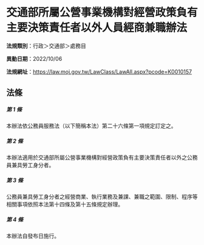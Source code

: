 # 交通部所屬公營事業機構對經營政策負有主要決策責任者以外人員經商兼職辦法

**法規類別**：行政＞交通部＞處務目

**異動日期**：2022/10/06  

**法規網址**：https://law.moj.gov.tw/LawClass/LawAll.aspx?pcode=K0010157





## 法條
##### 第 1 條
本辦法依公務員服務法（以下簡稱本法）第二十六條第一項規定訂定之。


##### 第 2 條
本辦法適用於交通部所屬公營事業機構對經營政策負有主要決策責任者以外之公務員兼具勞工身分者。


##### 第 3 條
公務員兼具勞工身分者之經營商業、執行業務及兼課、兼職之範圍、限制、程序等相關事項依照本法第十四條及第十五條規定辦理。


##### 第 4 條
本辦法自發布日施行。




